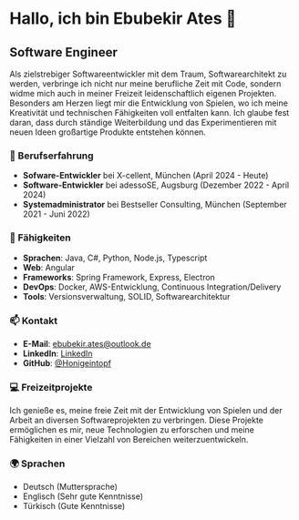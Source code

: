 # Hallo, ich bin Ebubekir Ates 👋

## Software Engineer

Als zielstrebiger Softwareentwickler mit dem Traum, Softwarearchitekt zu werden, verbringe ich nicht nur meine berufliche Zeit mit Code, sondern widme mich auch in meiner Freizeit leidenschaftlich eigenen Projekten. Besonders am Herzen liegt mir die Entwicklung von Spielen, wo ich meine Kreativität und technischen Fähigkeiten voll entfalten kann. Ich glaube fest daran, dass durch ständige Weiterbildung und das Experimentieren mit neuen Ideen großartige Produkte entstehen können.

### 🔭 Berufserfahrung
- **Sofware-Entwickler** bei X-cellent, München (April 2024 - Heute)
- **Software-Entwickler** bei adessoSE, Augsburg (Dezember 2022 - April 2024)
- **Systemadministrator** bei Bestseller Consulting, München (September 2021 - Juni 2022)

### 🌱 Fähigkeiten

- **Sprachen**: Java, C#, Python, Node.js, Typescript
- **Web**: Angular
- **Frameworks**: Spring Framework, Express, Electron
- **DevOps**: Docker, AWS-Entwicklung, Continuous Integration/Delivery
- **Tools**: Versionsverwaltung, SOLID, Softwarearchitektur

### 📫 Kontakt

- **E-Mail**: ebubekir.ates@outlook.de
- **LinkedIn**: [LinkedIn](https://www.linkedin.com/in/ebubekir-ates-2513a5259/)
- **GitHub**: [@Honigeintopf](https://github.com/Honigeintopf)

### 💻 Freizeitprojekte

Ich genieße es, meine freie Zeit mit der Entwicklung von Spielen und der Arbeit an diversen Softwareprojekten zu verbringen. Diese Projekte ermöglichen es mir, neue Technologien zu erforschen und meine Fähigkeiten in einer Vielzahl von Bereichen weiterzuentwickeln.

### 🌍 Sprachen

- Deutsch (Muttersprache)
- Englisch (Sehr gute Kenntnisse)
- Türkisch (Gute Kenntnisse)

